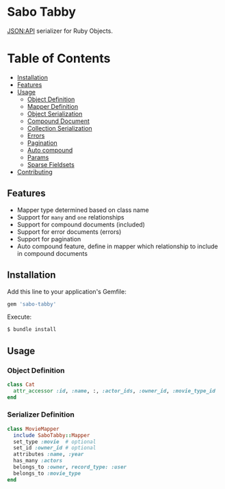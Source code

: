 # Sabo Tabby

[JSON:API](http://jsonapi.org/) serializer for Ruby Objects.

# Table of Contents

* [Installation](#installation)
* [Features](#features)
* [Usage](#usage)
  * [Object Definition](#object-definition)
  * [Mapper Definition](#mapper-definition)
  * [Object Serialization](#object-serialization)
  * [Compound Document](#compound-document)
  * [Collection Serialization](#collection-serialization)
  * [Errors](#errors)
  * [Pagination](#pagination)
  * [Auto compound](#auto-compound)
  * [Params](#params)
  * [Sparse Fieldsets](#sparse-fieldsets)
* [Contributing](#contributing)


## Features

* Mapper type determined based on class name
* Support for `many` and `one` relationships
* Support for compound documents (included)
* Support for error documents (errors)
* Support for pagination
* Auto compound feature, define in mapper which relationship to include in compound documents

## Installation

Add this line to your application's Gemfile:

```ruby
gem 'sabo-tabby'
```

Execute:

```bash
$ bundle install
```

## Usage

### Object Definition

```ruby
class Cat
  attr_accessor :id, :name, :, :actor_ids, :owner_id, :movie_type_id
end
```

### Serializer Definition

```ruby
class MovieMapper
  include SaboTabby::Mapper
  set_type :movie  # optional
  set_id :owner_id # optional
  attributes :name, :year
  has_many :actors
  belongs_to :owner, record_type: :user
  belongs_to :movie_type
end
```
